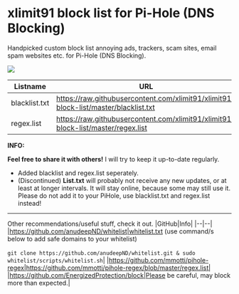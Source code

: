 # xlimit91 block list for Pi-Hole (DNS Blocking)
Handpicked custom block list annoying ads, trackers, scam sites, email spam websites etc. for Pi-Hole (DNS Blocking).

![](https://raw.githubusercontent.com/xlimit91/xlimit91-block-list/master/img/xlimit91-pihole-blocklist-github-banner-2.jpg)

|Listname|URL|
|--|--|
|blacklist.txt|https://raw.githubusercontent.com/xlimit91/xlimit91-block-list/master/blacklist.txt|
|regex.list|https://raw.githubusercontent.com/xlimit91/xlimit91-block-list/master/regex.list|

**INFO:**

**Feel free to share it with others!**
I will try to keep it up-to-date regularly.
- Added blacklist and regex.list seperately.
- (Discontinued) **List.txt** will probably not receive any new updates, or at least at longer intervals. It will stay online, because some may still use it. Please do not add it to your PiHole, use blacklist.txt and regex.list instead!

---

Other recommendations/useful stuff, check it out.
|GitHub|Info|
|--|--|
|https://github.com/anudeepND/whitelist|whitelist.txt (use command/s below to add safe domains to your whitelist)<br><br>```git clone https://github.com/anudeepND/whitelist.git & sudo whitelist/scripts/whitelist.sh```|
|https://github.com/mmotti/pihole-regex|https://github.com/mmotti/pihole-regex/blob/master/regex.list|
|https://github.com/EnergizedProtection/block|Please be careful, may block more than expected.|
